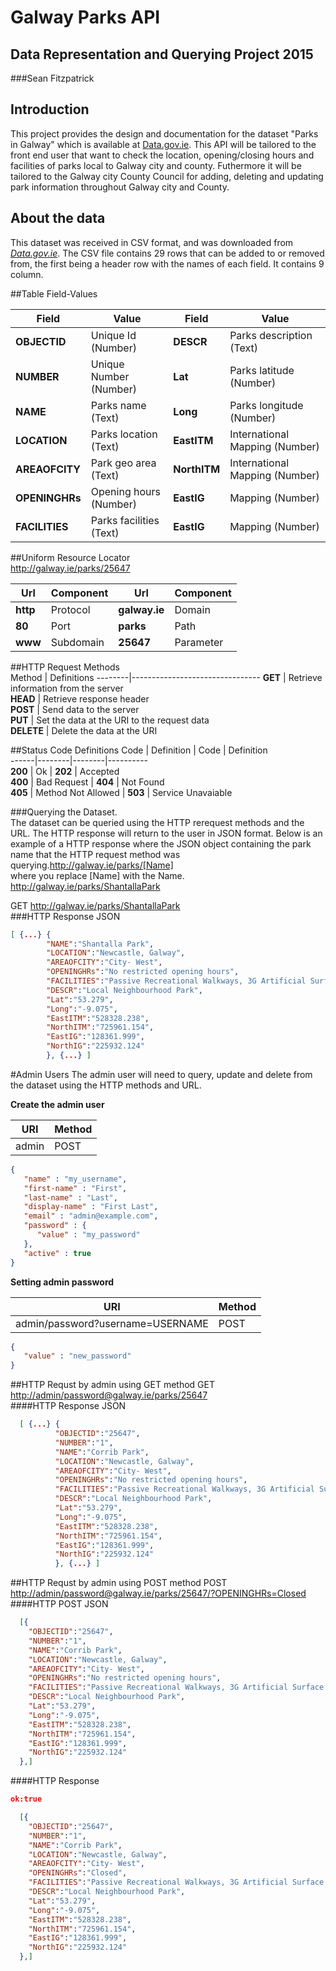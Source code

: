 # Galway Parks API
## Data Representation and Querying Project 2015
###Sean Fitzpatrick

## Introduction    
This project provides the design and documentation for the dataset "Parks in Galway" which is available at [Data.gov.ie](http://data.gov.ie). This API will be tailored to the front end user that want to check the location, opening/closing hours and facilities of parks local to Galway city and county. Futhermore it will be tailored to the Galway city County Council for adding, deleting and updating park information throughout Galway city and County.

## About the data
This dataset was received in CSV format, and was downloaded from [*Data.gov.ie*](https://data.gov.ie/dataset/parks-in-galway-city).
The CSV file contains 29 rows that can be added to or removed from, the first being a header row with the names of each field. It contains 9 column.

##Table Field-Values

Field | Value | Field | Value
------|---------|---------|-----------
**OBJECTID** | Unique Id (Number) | **DESCR** | Parks description (Text)
**NUMBER** | Unique Number (Number) | **Lat** | Parks latitude (Number)
**NAME** | Parks name (Text) | **Long** | Parks longitude (Number)
**LOCATION** | Parks location (Text) | **EastITM** | International Mapping (Number)
**AREAOFCITY** | Park geo area (Text) | **NorthITM** | International Mapping (Number)
**OPENINGHRs** | Opening hours (Number) | **EastIG** | Mapping (Number)
**FACILITIES** | Parks facilities (Text) | **EastIG** | Mapping (Number)

##Uniform Resource Locator     
<http://galway.ie/parks/25647>   

Url | Component | Url | Component
-----------|----------|----------|-----------        
**http** | Protocol | **galway.ie** | Domain     
**80** | Port | **parks** | Path     
**www** | Subdomain | **25647** | Parameter       
  
##HTTP Request Methods  
Method | Definitions
--------|--------------------------------
**GET** | Retrieve information from the server  
**HEAD** | Retrieve response header   
**POST** | Send data to the server       
**PUT** | Set the data at the URI to the request data   
**DELETE** | Delete the data at the URI

##Status Code Definitions
Code | Definition | Code | Definition     
------|--------|--------|----------      
**200** | Ok | **202** | Accepted    
**400** | Bad Request | **404** | Not Found    
**405** | Method Not Allowed | **503** | Service Unavaiable   


###Querying the Dataset.  
The dataset can be queried using the  HTTP rerequest methods and the URL. The HTTP response will return to the user in JSON format. Below is an example of a HTTP response where the JSON object containing the park name that the HTTP request method was querying.<http://galway.ie/parks/[Name]>  
where you replace [Name] with the Name.  
<http://galway.ie/parks/ShantallaPark>   

GET <http://galway.ie/parks/ShantallaPark>   
###HTTP Response JSON     
```json   
[ {...} {      
        "NAME":"Shantalla Park",   
        "LOCATION":"Newcastle, Galway",   
        "AREAOFCITY":"City- West",   
        "OPENINGHRs":"No restricted opening hours",   
        "FACILITIES":"Passive Recreational Walkways, 3G Artificial Surface Pitch, Multi- Use Games Area(MUGA), Planting areas with flowers, sh",   
        "DESCR":"Local Neighbourhood Park",   
        "Lat":"53.279",   
        "Long":"-9.075",   
        "EastITM":"528328.238",   
        "NorthITM":"725961.154",   
        "EastIG":"128361.999",   
        "NorthIG":"225932.124"   
        }, {...} ]   
  ```
  
#Admin Users
The admin user will need to query, update and delete from the dataset using the HTTP methods and URL. 

**Create the admin user**

URI | Method    
----|-------    
admin | POST    
```json
{
   "name" : "my_username",
   "first-name" : "First",
   "last-name" : "Last",
   "display-name" : "First Last",
   "email" : "admin@example.com",
   "password" : {
      "value" : "my_password"
   },
   "active" : true
}
```
**Setting admin password**

URI | Method    
----|-------    
admin/password?username=USERNAME | POST   
```json
{
   "value" : "new_password"
}
```


##HTTP Requst by admin using GET method 
GET <http://admin/password@galway.ie/parks/25647>  
####HTTP Response JSON    
```json   
  [ {...} {      
          "OBJECTID":"25647",   
          "NUMBER":"1",   
          "NAME":"Corrib Park",   
          "LOCATION":"Newcastle, Galway",   
          "AREAOFCITY":"City- West",   
          "OPENINGHRs":"No restricted opening hours",   
          "FACILITIES":"Passive Recreational Walkways, 3G Artificial Surface Pitch, Multi- Use Games Area(MUGA), Planting areas with flowers, sh",   
          "DESCR":"Local Neighbourhood Park",   
          "Lat":"53.279",   
          "Long":"-9.075",   
          "EastITM":"528328.238",   
          "NorthITM":"725961.154",   
          "EastIG":"128361.999",   
          "NorthIG":"225932.124"   
          }, {...} ]       
  ```
  
##HTTP Requst by admin using POST method 
POST <http://admin/password@galway.ie/parks/25647/?OPENINGHRs=Closed> 
####HTTP POST JSON    
```json   
  [{      
    "OBJECTID":"25647",   
    "NUMBER":"1",   
    "NAME":"Corrib Park",   
    "LOCATION":"Newcastle, Galway",   
    "AREAOFCITY":"City- West",   
    "OPENINGHRs":"No restricted opening hours",   
    "FACILITIES":"Passive Recreational Walkways, 3G Artificial Surface Pitch, Multi- Use Games Area(MUGA), Planting areas with flowers, sh",   
    "DESCR":"Local Neighbourhood Park",   
    "Lat":"53.279",   
    "Long":"-9.075",   
    "EastITM":"528328.238",   
    "NorthITM":"725961.154",   
    "EastIG":"128361.999",   
    "NorthIG":"225932.124"   
  },]       
  ```
####HTTP Response  
```json
ok:true
```
```json   
  [{      
    "OBJECTID":"25647",   
    "NUMBER":"1",   
    "NAME":"Corrib Park",   
    "LOCATION":"Newcastle, Galway",   
    "AREAOFCITY":"City- West",   
    "OPENINGHRs":"Closed",   
    "FACILITIES":"Passive Recreational Walkways, 3G Artificial Surface Pitch, Multi- Use Games Area(MUGA), Planting areas with flowers, sh",   
    "DESCR":"Local Neighbourhood Park",   
    "Lat":"53.279",   
    "Long":"-9.075",   
    "EastITM":"528328.238",   
    "NorthITM":"725961.154",   
    "EastIG":"128361.999",   
    "NorthIG":"225932.124"   
  },]       
  ```

